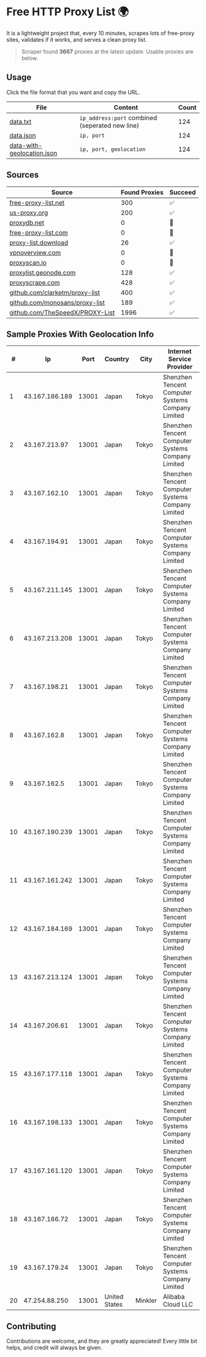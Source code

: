 
# Free HTTP Proxy List 🌍

It is a lightweight project that, every 10 minutes, scrapes lots of free-proxy sites, validates if it works, and serves a clean proxy list.


> Scraper found **3667** proxies at the latest update. Usable proxies are below.

## Usage

Click the file format that you want and copy the URL.


|File|Content|Count|
|----|-------|-----|
|[data.txt](https://raw.githubusercontent.com/themiralay/Proxy-List-World/master/data.txt)|`ip_address:port` combined (seperated new line)|124|
|[data.json](https://raw.githubusercontent.com/themiralay/Proxy-List-World/master/data.json)|`ip, port`|124|
|[data-with-geolocation.json](https://raw.githubusercontent.com/themiralay/Proxy-List-World/master/data-with-geolocation.json)|`ip, port, geolocation`|124|

## Sources

|Source|Found Proxies|Succeed|
|------|-------------|-------|
|[free-proxy-list.net](https://free-proxy-list.net)|300|✅|
|[us-proxy.org](https://www.us-proxy.org)|200|✅|
|[proxydb.net](http://proxydb.net)|0|🚫|
|[free-proxy-list.com](https://free-proxy-list.com/?page=&port=&type%5B%5D=http&type%5B%5D=https&up_time=0&search=Search)|0|🚫|
|[proxy-list.download](https://www.proxy-list.download/HTTP)|26|✅|
|[vpnoverview.com](https://vpnoverview.com/privacy/anonymous-browsing/free-proxy-servers)|0|🚫|
|[proxyscan.io](https://www.proxyscan.io)|0|🚫|
|[proxylist.geonode.com](https://proxylist.geonode.com/api/proxy-list?limit=300&page=1&sort_by=lastChecked&sort_type=desc&protocols=http,https)|128|✅|
|[proxyscrape.com](https://api.proxyscrape.com/v2/?request=displayproxies&protocol=http&timeout=10000&country=all&ssl=all&anonymity=all)|428|✅|
|[github.com/clarketm/proxy-list](https://raw.githubusercontent.com/clarketm/proxy-list/master/proxy-list-raw.txt)|400|✅|
|[github.com/monosans/proxy-list](https://raw.githubusercontent.com/monosans/proxy-list/main/proxies/http.txt)|189|✅|
|[github.com/TheSpeedX/PROXY-List](https://raw.githubusercontent.com/TheSpeedX/PROXY-List/master/http.txt)|1996|✅|


## Sample Proxies With Geolocation Info

|#|Ip|Port|Country|City|Internet Service Provider|
|-|--|----|-------|----|-------------------------|
|1|43.167.186.189|13001|Japan|Tokyo|Shenzhen Tencent Computer Systems Company Limited|
|2|43.167.213.97|13001|Japan|Tokyo|Shenzhen Tencent Computer Systems Company Limited|
|3|43.167.162.10|13001|Japan|Tokyo|Shenzhen Tencent Computer Systems Company Limited|
|4|43.167.194.91|13001|Japan|Tokyo|Shenzhen Tencent Computer Systems Company Limited|
|5|43.167.211.145|13001|Japan|Tokyo|Shenzhen Tencent Computer Systems Company Limited|
|6|43.167.213.208|13001|Japan|Tokyo|Shenzhen Tencent Computer Systems Company Limited|
|7|43.167.198.21|13001|Japan|Tokyo|Shenzhen Tencent Computer Systems Company Limited|
|8|43.167.162.8|13001|Japan|Tokyo|Shenzhen Tencent Computer Systems Company Limited|
|9|43.167.162.5|13001|Japan|Tokyo|Shenzhen Tencent Computer Systems Company Limited|
|10|43.167.190.239|13001|Japan|Tokyo|Shenzhen Tencent Computer Systems Company Limited|
|11|43.167.161.242|13001|Japan|Tokyo|Shenzhen Tencent Computer Systems Company Limited|
|12|43.167.184.169|13001|Japan|Tokyo|Shenzhen Tencent Computer Systems Company Limited|
|13|43.167.213.124|13001|Japan|Tokyo|Shenzhen Tencent Computer Systems Company Limited|
|14|43.167.206.61|13001|Japan|Tokyo|Shenzhen Tencent Computer Systems Company Limited|
|15|43.167.177.118|13001|Japan|Tokyo|Shenzhen Tencent Computer Systems Company Limited|
|16|43.167.198.133|13001|Japan|Tokyo|Shenzhen Tencent Computer Systems Company Limited|
|17|43.167.161.120|13001|Japan|Tokyo|Shenzhen Tencent Computer Systems Company Limited|
|18|43.167.186.72|13001|Japan|Tokyo|Shenzhen Tencent Computer Systems Company Limited|
|19|43.167.179.24|13001|Japan|Tokyo|Shenzhen Tencent Computer Systems Company Limited|
|20|47.254.88.250|13001|United States|Minkler|Alibaba Cloud LLC|



## Contributing

Contributions are welcome, and they are greatly appreciated! Every
little bit helps, and credit will always be given.

